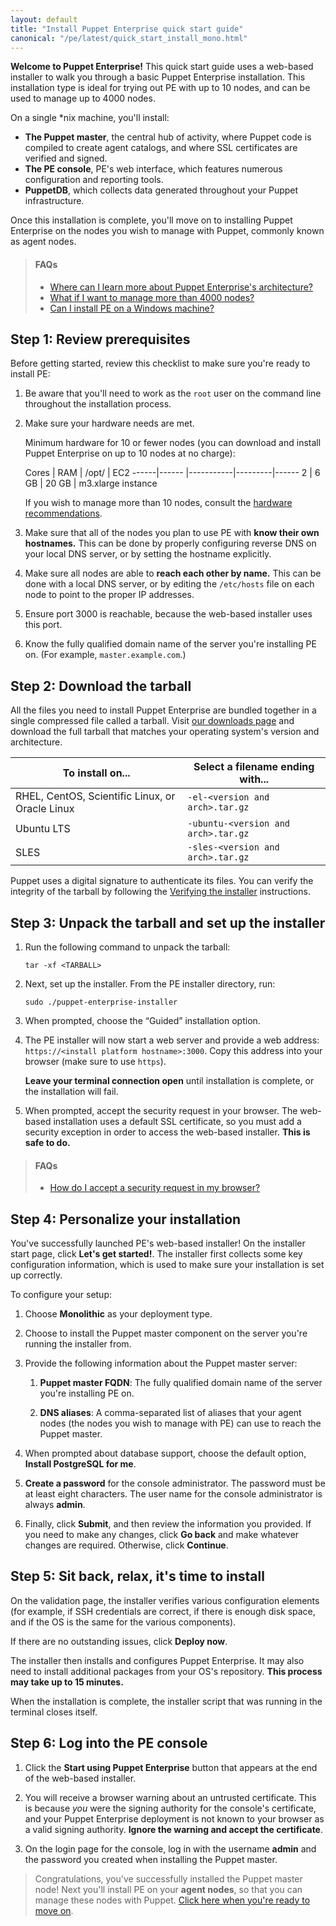 ```yaml
---
layout: default
title: "Install Puppet Enterprise quick start guide"
canonical: "/pe/latest/quick_start_install_mono.html"
---
```


**Welcome to Puppet Enterprise!** This quick start guide uses a web-based installer to walk you through a basic Puppet Enterprise installation. This installation type is ideal for trying out PE with up to 10 nodes, and can be used to manage up to 4000 nodes.

On a single *nix machine, you'll install:

* **The Puppet master**, the central hub of activity, where Puppet code is compiled to create agent catalogs, and where SSL certificates are verified and signed.
* **The PE console**, PE's web interface, which features numerous configuration and reporting tools.  
* **PuppetDB**, which collects data generated throughout your Puppet infrastructure.  

Once this installation is complete, you'll move on to installing Puppet Enterprise on the nodes you wish to manage with Puppet, commonly known as agent nodes.   

>#### FAQs
>
> * [Where can I learn more about Puppet Enterprise's architecture?](./pe_architecture_overview.html)
> * [What if I want to manage more than 4000 nodes?](./sys_req_hw.html#choosing-a-pe-architecture)
> * [Can I install PE on a Windows machine?](./windows_installing.html)

## Step 1: Review prerequisites

Before getting started, review this checklist to make sure you're ready to install PE:

1. Be aware that you'll need to work as the `root` user on the command line throughout the installation process.

1. Make sure your hardware needs are met.

   Minimum hardware for 10 or fewer nodes (you can download and install Puppet Enterprise on up to 10 nodes at no charge): 

   Cores | RAM       | /opt/   | EC2
   ------|------ |-----------|---------|------
   2  | 6 GB   | 20 GB  | m3.xlarge instance

   If you wish to manage more than 10 nodes, consult the [hardware recommendations](./sys_req_hw.html).

1. Make sure that all of the nodes you plan to use PE with **know their own hostnames.** This can be done by properly configuring reverse DNS on your local DNS server, or by setting the hostname explicitly. 

1. Make sure all nodes are able to **reach each other by name.** This can be done with a local DNS server, or by editing the `/etc/hosts` file on each node to point to the proper IP addresses. 

1. Ensure port 3000 is reachable, because the web-based installer uses this port.

1. Know the fully qualified domain name of the server you're installing PE on. (For example, `master.example.com`.)

## Step 2: Download the tarball

All the files you need to install Puppet Enterprise are bundled together in a single compressed file called a tarball. Visit [our downloads page](https://puppet.com/download-puppet-enterprise?_ga=1.37644064.1242761972.1463513440) and download the full tarball that matches your operating system's version and architecture.           

|      To install on...        |              Select a filename ending with...                     
|------------------------------|----------------------------------------------------------
| RHEL, CentOS, Scientific Linux, or Oracle Linux | `-el-<version and arch>.tar.gz`  
| Ubuntu LTS                                      | `-ubuntu-<version and arch>.tar.gz` 
| SLES                                            | `-sles-<version and arch>.tar.gz` 

Puppet uses a digital signature to authenticate its files. You can verify the integrity of the tarball by following the [Verifying the installer](./install_basic.html#verifying-the-installer) instructions. 

## Step 3: Unpack the tarball and set up the installer

1. Run the following command to unpack the tarball:

   ```
   tar -xf <TARBALL> 
   ``` 

1. Next, set up the installer. From the PE installer directory, run: 

   ```
   sudo ./puppet-enterprise-installer
   ```

1. When prompted, choose the “Guided” installation option. 

1. The PE installer will now start a web server and provide a web address: `https://<install platform hostname>:3000`. Copy this address into your browser (make sure to use `https`).

    **Leave your terminal connection open** until installation is complete, or the installation will fail.

1. When prompted, accept the security request in your browser. The web-based installation uses a default SSL certificate, so you must add a security exception in order to access the web-based installer. **This is safe to do.** 

>#### FAQs
>
> * [How do I accept a security request in my browser?](./console_accessing.html#accepting-the-consoles-certificate)

## Step 4: Personalize your installation

You've successfully launched PE's web-based installer! On the installer start page, click **Let's get started!**. The installer first collects some key configuration information, which is used to make sure your installation is set up correctly. 

To configure your setup:

1. Choose **Monolithic** as your deployment type. 

1. Choose to install the Puppet master component on the server you're running the installer from.

1. Provide the following information about the Puppet master server:

   1. **Puppet master FQDN**: The fully qualified domain name of the server you're installing PE on.
   
   2. **DNS aliases**: A comma-separated list of aliases that your agent nodes (the nodes you wish to manage with PE) can use to reach the Puppet master. 

1. When prompted about database support, choose the default option, **Install PostgreSQL for me**.

1. **Create a password** for the console administrator. The password must be at least eight characters. The user name for the console administrator is always __admin__.

1. Finally, click **Submit**, and then review the information you provided. If you need to make any changes, click **Go back** and make whatever changes are required. Otherwise, click **Continue**.

## Step 5: Sit back, relax, it's time to install 

On the validation page, the installer verifies various configuration elements (for example, if SSH credentials are correct, if there is enough disk space, and if the OS is the same for the various components). 

If there are no outstanding issues, click **Deploy now**.

The installer then installs and configures Puppet Enterprise. It may also need to install additional packages from your OS's repository. **This process may take up to 15 minutes.** 

When the installation is complete, the installer script that was running in the terminal closes itself. 

## Step 6: Log into the PE console

1. Click the **Start using Puppet Enterprise** button that appears at the end of the web-based installer. 

2. You will receive a browser warning about an untrusted certificate. This is because _you_ were the signing authority for the console's certificate, and your Puppet Enterprise deployment is not known to your browser as a valid signing authority. **Ignore the warning and accept the certificate**. 

3. On the login page for the console, log in with the username **admin** and the password you created when installing the Puppet master.

> Congratulations, you've successfully installed the Puppet master node! Next you'll install PE on your **agent nodes**, so that you can manage these nodes with Puppet. [Click here when you're ready to move on](./quick_start_install_agents_nix.html).


